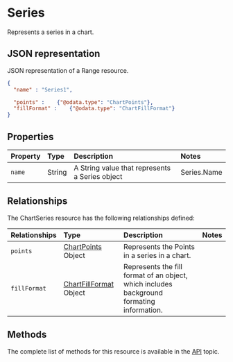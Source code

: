 # Series
Represents a series in a chart.


## JSON representation

JSON representation of a Range resource.
<!-- { "blockType": "resource", "@odata.type": "ChartSeries", 
	"optionalProperties": ["points", "fillFormat"]
	 } 
-->
```json
{
  "name" : "Series1",

  "points" :    {"@odata.type": "ChartPoints"},
  "fillFormat" :    {"@odata.type": "ChartFillFormat"}
}
```

## Properties

| Property         | Type    |Description|Notes |
|:-----------------|:--------|:----------|:-----|
|`name`          |String|A String value that represents a Series object |Series.Name|

## Relationships
The ChartSeries resource has the following relationships defined:

| Relationships    | Type    |Description|Notes |
|:-----------------|:--------|:----------|:-----|
| `points`          |[ChartPoints](chartPoints.md) Object | Represents the Points in a series in a chart.
| `fillFormat`          |[ChartFillFormat](chartFillFormat.md) Object | Represents the fill format of an object, which includes background formating information. 


## Methods

The complete list of methods for this resource is available in
the [API](../README.md) topic.